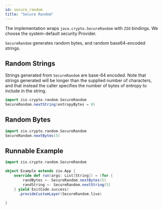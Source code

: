 ```yaml
---
id: secure_random
title: "Secure Random"
---
```


The implementation wraps `java.crypto.SecureRandom` with `ZIO` bindings.
We choose the system-default security Provider.

`SecureRandom` generates random bytes, and random base64-encoded strings.

## Random Strings
Strings generated from `SecureRandom` are base-64 encoded.
Note that strings generated will be longer than the supplied number
of characters, and that instead the caller specifies the number
of bytes of entropy to include in the string.

```scala
import zio.crypto.random.SecureRandom
SecureRandom.nextString(entropyBytes = 8)
```

## Random Bytes
```scala
import zio.crypto.random.SecureRandom
SecureRandom.nextBytes(5)
```

## Runnable Example
```scala
import zio.crypto.random.SecureRandom

object Example extends zio.App {
    override def run(args: List[String]) = (for {
        randBytes <- SecureRandom.nextBytes(5)
        randString <- SecureRandom.nextString(5)
    } yield ExitCode.success)
      .provideCustomLayer(SecureRandom.live)
    
}
```
